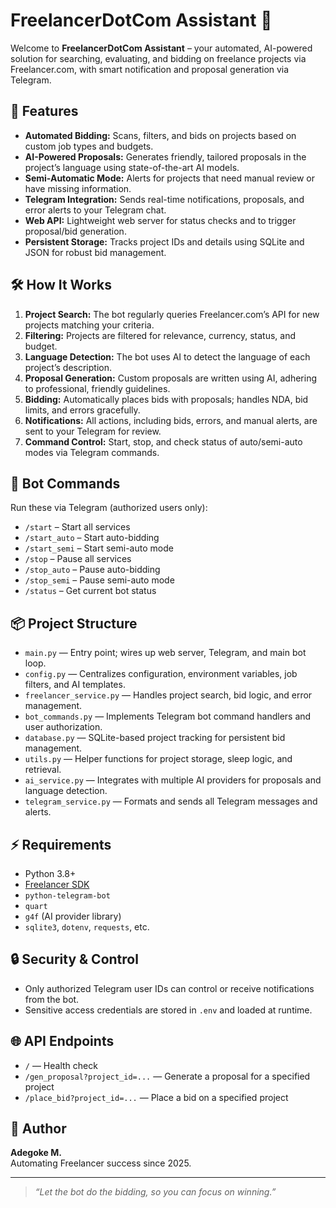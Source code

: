 # FreelancerDotCom Assistant 🤖

Welcome to **FreelancerDotCom Assistant** – your automated, AI-powered solution for searching, evaluating, and bidding on freelance projects via Freelancer.com, with smart notification and proposal generation via Telegram.

## 🚀 Features

- **Automated Bidding:** Scans, filters, and bids on projects based on custom job types and budgets.
- **AI-Powered Proposals:** Generates friendly, tailored proposals in the project’s language using state-of-the-art AI models.
- **Semi-Automatic Mode:** Alerts for projects that need manual review or have missing information.
- **Telegram Integration:** Sends real-time notifications, proposals, and error alerts to your Telegram chat.
- **Web API:** Lightweight web server for status checks and to trigger proposal/bid generation.
- **Persistent Storage:** Tracks project IDs and details using SQLite and JSON for robust bid management.

## 🛠️ How It Works

1. **Project Search:** The bot regularly queries Freelancer.com’s API for new projects matching your criteria.
2. **Filtering:** Projects are filtered for relevance, currency, status, and budget.
3. **Language Detection:** The bot uses AI to detect the language of each project’s description.
4. **Proposal Generation:** Custom proposals are written using AI, adhering to professional, friendly guidelines.
5. **Bidding:** Automatically places bids with proposals; handles NDA, bid limits, and errors gracefully.
6. **Notifications:** All actions, including bids, errors, and manual alerts, are sent to your Telegram for review.
7. **Command Control:** Start, stop, and check status of auto/semi-auto modes via Telegram commands.

## 🤖 Bot Commands

Run these via Telegram (authorized users only):

- `/start` – Start all services
- `/start_auto` – Start auto-bidding
- `/start_semi` – Start semi-auto mode
- `/stop` – Pause all services
- `/stop_auto` – Pause auto-bidding
- `/stop_semi` – Pause semi-auto mode
- `/status` – Get current bot status

## 📦 Project Structure

- `main.py` — Entry point; wires up web server, Telegram, and main bot loop.
- `config.py` — Centralizes configuration, environment variables, job filters, and AI templates.
- `freelancer_service.py` — Handles project search, bid logic, and error management.
- `bot_commands.py` — Implements Telegram bot command handlers and user authorization.
- `database.py` — SQLite-based project tracking for persistent bid management.
- `utils.py` — Helper functions for project storage, sleep logic, and retrieval.
- `ai_service.py` — Integrates with multiple AI providers for proposals and language detection.
- `telegram_service.py` — Formats and sends all Telegram messages and alerts.

## ⚡️ Requirements

- Python 3.8+
- [Freelancer SDK](https://github.com/freelancer/freelancer-sdk)
- `python-telegram-bot`
- `quart`
- `g4f` (AI provider library)
- `sqlite3`, `dotenv`, `requests`, etc.

## 🔒 Security & Control

- Only authorized Telegram user IDs can control or receive notifications from the bot.
- Sensitive access credentials are stored in `.env` and loaded at runtime.

## 🌐 API Endpoints

- `/` — Health check
- `/gen_proposal?project_id=...` — Generate a proposal for a specified project
- `/place_bid?project_id=...` — Place a bid on a specified project

## 👤 Author

**Adegoke M.**  
Automating Freelancer success since 2025.

---

> *“Let the bot do the bidding, so you can focus on winning.”*
